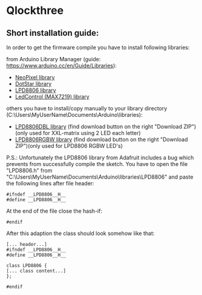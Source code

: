 # Qlockthree

## Short installation guide:

In order to get the firmware compile you have to install following libraries:

from Arduino Library Manager (guide: https://www.arduino.cc/en/Guide/Libraries):
* [NeoPixel library](https://github.com/adafruit/Adafruit_NeoPixel)
* [DotStar library](https://github.com/adafruit/Adafruit_DotStar)
* [LPD8806 library](https://github.com/adafruit/LPD8806)
* [LedControl (MAX7219) library](https://github.com/wayoda/LedControl)

others you have to install/copy manually to your library directory (C:\Users\MyUserName\Documents\Arduino\libraries\):
* [LPD8806DBL library](https://github.com/bracci/LPD8806DBL) (find download button on the right "Download ZIP")(only used for XXL-matrix using 2 LED each letter)
* [LPD8806RGBW library](https://github.com/bracci/LPD8806DBL) (find download button on the right "Download ZIP")(only used for LPD8806 RGBW LED's)

P.S.: Unfortunately the LPD8806 library from Adafruit includes a bug which prevents from successfully compile the sketch.
You have to open the file "LPD8806.h" from "C:\Users\MyUserName\Documents\Arduino\libraries\LPD8806" and paste the following lines after file header:

```
#ifndef __LPD8806__H__
#define __LPD8806__H__
```

At the end of the file close the hash-if:
```
#endif
```

After this adaption the class should look somehow like that:
```
[... header...]
#ifndef __LPD8806__H__
#define __LPD8806__H__

class LPD8806 {
[... class content...]
};

#endif
```
